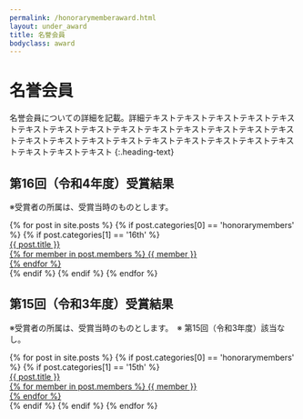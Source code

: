 ```yaml
---
permalink: /honorarymemberaward.html
layout: under_award
title: 名誉会員
bodyclass: award
---
```


# 名誉会員
名誉会員についての詳細を記載。詳細テキストテキストテキストテキストテキストテキストテキストテキストテキストテキストテキストテキストテキストテキストテキストテキストテキストテキストテキストテキストテキストテキストテキストテキストテキストテキスト
{:.heading-text}

<div class="top-section">
  <h2>第16回（令和4年度）受賞結果</h2>
  <p class="heading-text">※受賞者の所属は、受賞当時のものとします。</p>
  <div class="award-list">
    {% for post in site.posts %}
      {% if post.categories[0] == 'honorarymembers' %}
      {% if post.categories[1] == '16th' %}
      <div class="list-box">
        <a href="{{ post.url | relative_url }}" class="list-box-inner">
          <div class="box-icon"><img src="{{ site.baseurl }}{{ post.thumbnail }}" class="w-100" alt=""></div>
          <div class="box-title">{{ post.title }}</div>
          <div class="box-members">
            {% for member in post.members %}
            {{ member }}<br>
            {% endfor %}
          </div>
        </a>
      </div>
      {% endif %}
      {% endif %}
    {% endfor %}
  </div>
</div>

<div class="top-section">
  <h2>第15回（令和3年度）受賞結果</h2>
  <p class="heading-text">※受賞者の所属は、受賞当時のものとします。　※ 第15回（令和3年度）該当なし。</p>
  <div class="award-list">
    {% for post in site.posts %}
      {% if post.categories[0] == 'honorarymembers' %}
      {% if post.categories[1] == '15th' %}
      <div class="list-box">
        <a href="{{ post.url | relative_url }}" class="list-box-inner">
          <div class="box-icon"><img src="{{ site.baseurl }}{{ post.thumbnail }}" class="w-100" alt=""></div>
          <div class="box-title">{{ post.title }}</div>
          <div class="box-members">
            {% for member in post.members %}
            {{ member }}<br>
            {% endfor %}
          </div>
        </a>
      </div>
      {% endif %}
      {% endif %}
    {% endfor %}
  </div>
</div>